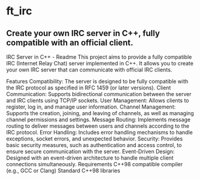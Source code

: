 # ft_irc
Create your own IRC server in C++, fully compatible with an official client.
---------------------------------------------------------
IRC Server in C++ - Readme
This project aims to provide a fully compatible IRC (Internet Relay Chat) server implemented in C++. It allows you to create your own IRC server that can communicate with official IRC clients.

Features
Compatibility: The server is designed to be fully compatible with the IRC protocol as specified in RFC 1459 (or later versions).
Client Communication: Supports bidirectional communication between the server and IRC clients using TCP/IP sockets.
User Management: Allows clients to register, log in, and manage user information.
Channel Management: Supports the creation, joining, and leaving of channels, as well as managing channel permissions and settings.
Message Routing: Implements message routing to deliver messages between users and channels according to the IRC protocol.
Error Handling: Includes error handling mechanisms to handle exceptions, socket errors, and unexpected behavior.
Security: Provides basic security measures, such as authentication and access control, to ensure secure communication with the server.
Event-Driven Design: Designed with an event-driven architecture to handle multiple client connections simultaneously.
Requirements
C++98 compatible compiler (e.g., GCC or Clang)
Standard C++98 libraries

